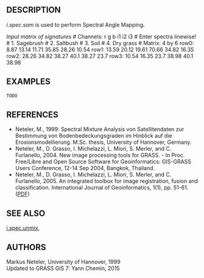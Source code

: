## DESCRIPTION

*i.spec.sam* is used to perform Spectral Angle Mapping.

*Input matrix of signatures* \# Channels: r g b i1 i2 i3 \# Enter
spectra linewise\! \# 1. Sagebrush \# 2. Saltbush \# 3. Soil \# 4. Dry
grass \# Matrix: 4 by 6 row0: 8.87 13.14 11.71 35.85 28.26 10.54 row1:
13.59 20.12 19.61 70.66 34.82 16.35 row2: 28.26 34.82 38.27 40.1 38.27
23.7 row3: 10.54 16.35 23.7 38.98 40.1 38.98

## EXAMPLES

```sh
TODO
```

## REFERENCES

  - Neteler, M., 1999: Spectral Mixture Analysis von Satellitendaten zur
    Bestimmung von Bodenbedeckungsgraden im Hinblick auf die
    Erosionsmodellierung. M.Sc. thesis, University of Hannover, Germany.
  - Neteler, M., D. Grasso, I. Michelazzi, L. Miori, S. Merler, and C.
    Furlanello, 2004. New image processing tools for GRASS. - In Proc.
    Free/Libre and Open Source Software for Geoinformatics: GIS-GRASS
    Users Conference, 12-14 Sep 2004, Bangkok, Thailand.
  - Neteler, M., D. Grasso, I. Michelazzi, L. Miori, S. Merler, and C.
    Furlanello, 2005. An integrated toolbox for image registration,
    fusion and classification. International Journal of Geoinformatics,
    1(1), pp. 51-61.
    ([PDF](https://www.grassbook.org/wp-content/uploads/neteler/papers/neteler2005_IJG_051-061_draft.pdf))

## SEE ALSO

[i.spec.unmix](i.spec.unmix.md),

## AUTHORS

Markus Neteler, University of Hannover, 1999  
Updated to GRASS GIS 7: Yann Chemin, 2015
